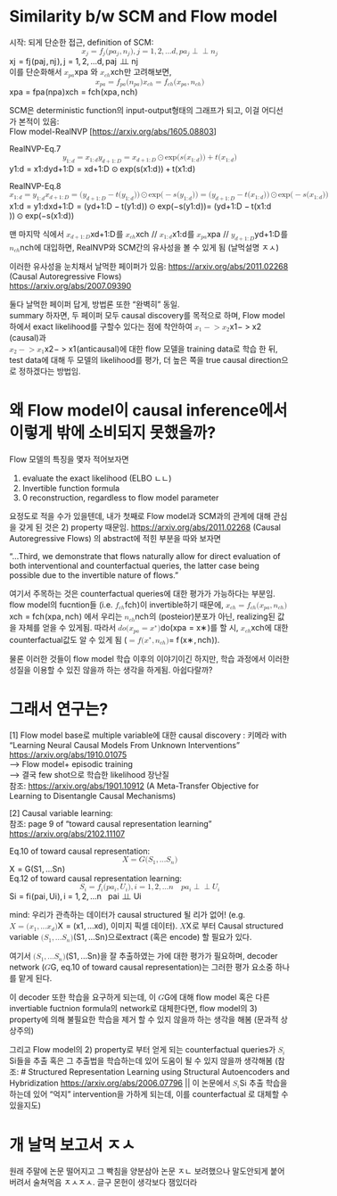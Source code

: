 ---
---
<script src="//yihui.org/js/math-code.js"></script>
<!-- Just one possible MathJax CDN below. You may use others. -->
<script async
  src="//mathjax.rstudio.com/latest/MathJax.js?config=TeX-MML-AM_CHTML">
</script>
<h1 id="similarity-bw-scm-and-flow-model">Similarity b/w SCM and Flow model</h1>
<p>시작: 되게 단순한 접근, definition of SCM:<br>
<span class="katex--display"><span class="katex-display"><span class="katex"><span class="katex-mathml"><math xmlns="http://www.w3.org/1998/Math/MathML" display="block"><semantics><mrow><msub><mi>x</mi><mi>j</mi></msub><mo>=</mo><msub><mi>f</mi><mi>j</mi></msub><mo stretchy="false">(</mo><mi>p</mi><msub><mi>a</mi><mi>j</mi></msub><mo separator="true">,</mo><msub><mi>n</mi><mi>j</mi></msub><mo stretchy="false">)</mo><mo separator="true">,</mo><mi>j</mi><mo>=</mo><mn>1</mn><mo separator="true">,</mo><mn>2</mn><mo separator="true">,</mo><mi mathvariant="normal">.</mi><mi mathvariant="normal">.</mi><mi mathvariant="normal">.</mi><mi>d</mi><mo separator="true">,</mo><mi>p</mi><msub><mi>a</mi><mi>j</mi></msub><mo>⊥</mo> ⁣ ⁣ ⁣<mo>⊥</mo><msub><mi>n</mi><mi>j</mi></msub></mrow><annotation encoding="application/x-tex">
x_j=f_j(pa_j,n_j), j=1,2,...d,  pa_j \perp\!\!\!\perp n_j 
</annotation></semantics></math></span><span class="katex-html" aria-hidden="true"><span class="base"><span class="strut" style="height: 0.716668em; vertical-align: -0.286108em;"></span><span class="mord"><span class="mord mathnormal">x</span><span class="msupsub"><span class="vlist-t vlist-t2"><span class="vlist-r"><span class="vlist" style="height: 0.311664em;"><span class="" style="top: -2.55em; margin-left: 0em; margin-right: 0.05em;"><span class="pstrut" style="height: 2.7em;"></span><span class="sizing reset-size6 size3 mtight"><span class="mord mathnormal mtight" style="margin-right: 0.05724em;">j</span></span></span></span><span class="vlist-s">​</span></span><span class="vlist-r"><span class="vlist" style="height: 0.286108em;"><span class=""></span></span></span></span></span></span><span class="mspace" style="margin-right: 0.277778em;"></span><span class="mrel">=</span><span class="mspace" style="margin-right: 0.277778em;"></span></span><span class="base"><span class="strut" style="height: 1.03611em; vertical-align: -0.286108em;"></span><span class="mord"><span class="mord mathnormal" style="margin-right: 0.10764em;">f</span><span class="msupsub"><span class="vlist-t vlist-t2"><span class="vlist-r"><span class="vlist" style="height: 0.311664em;"><span class="" style="top: -2.55em; margin-left: -0.10764em; margin-right: 0.05em;"><span class="pstrut" style="height: 2.7em;"></span><span class="sizing reset-size6 size3 mtight"><span class="mord mathnormal mtight" style="margin-right: 0.05724em;">j</span></span></span></span><span class="vlist-s">​</span></span><span class="vlist-r"><span class="vlist" style="height: 0.286108em;"><span class=""></span></span></span></span></span></span><span class="mopen">(</span><span class="mord mathnormal">p</span><span class="mord"><span class="mord mathnormal">a</span><span class="msupsub"><span class="vlist-t vlist-t2"><span class="vlist-r"><span class="vlist" style="height: 0.311664em;"><span class="" style="top: -2.55em; margin-left: 0em; margin-right: 0.05em;"><span class="pstrut" style="height: 2.7em;"></span><span class="sizing reset-size6 size3 mtight"><span class="mord mathnormal mtight" style="margin-right: 0.05724em;">j</span></span></span></span><span class="vlist-s">​</span></span><span class="vlist-r"><span class="vlist" style="height: 0.286108em;"><span class=""></span></span></span></span></span></span><span class="mpunct">,</span><span class="mspace" style="margin-right: 0.166667em;"></span><span class="mord"><span class="mord mathnormal">n</span><span class="msupsub"><span class="vlist-t vlist-t2"><span class="vlist-r"><span class="vlist" style="height: 0.311664em;"><span class="" style="top: -2.55em; margin-left: 0em; margin-right: 0.05em;"><span class="pstrut" style="height: 2.7em;"></span><span class="sizing reset-size6 size3 mtight"><span class="mord mathnormal mtight" style="margin-right: 0.05724em;">j</span></span></span></span><span class="vlist-s">​</span></span><span class="vlist-r"><span class="vlist" style="height: 0.286108em;"><span class=""></span></span></span></span></span></span><span class="mclose">)</span><span class="mpunct">,</span><span class="mspace" style="margin-right: 0.166667em;"></span><span class="mord mathnormal" style="margin-right: 0.05724em;">j</span><span class="mspace" style="margin-right: 0.277778em;"></span><span class="mrel">=</span><span class="mspace" style="margin-right: 0.277778em;"></span></span><span class="base"><span class="strut" style="height: 0.980548em; vertical-align: -0.286108em;"></span><span class="mord">1</span><span class="mpunct">,</span><span class="mspace" style="margin-right: 0.166667em;"></span><span class="mord">2</span><span class="mpunct">,</span><span class="mspace" style="margin-right: 0.166667em;"></span><span class="mord">...</span><span class="mord mathnormal">d</span><span class="mpunct">,</span><span class="mspace" style="margin-right: 0.166667em;"></span><span class="mord mathnormal">p</span><span class="mord"><span class="mord mathnormal">a</span><span class="msupsub"><span class="vlist-t vlist-t2"><span class="vlist-r"><span class="vlist" style="height: 0.311664em;"><span class="" style="top: -2.55em; margin-left: 0em; margin-right: 0.05em;"><span class="pstrut" style="height: 2.7em;"></span><span class="sizing reset-size6 size3 mtight"><span class="mord mathnormal mtight" style="margin-right: 0.05724em;">j</span></span></span></span><span class="vlist-s">​</span></span><span class="vlist-r"><span class="vlist" style="height: 0.286108em;"><span class=""></span></span></span></span></span></span><span class="mspace" style="margin-right: 0.277778em;"></span><span class="mrel">⊥</span><span class="mspace" style="margin-right: -0.166667em;"></span><span class="mspace" style="margin-right: -0.166667em;"></span><span class="mspace" style="margin-right: -0.166667em;"></span></span><span class="base"><span class="strut" style="height: 0.69444em; vertical-align: 0em;"></span><span class="mrel">⊥</span><span class="mspace" style="margin-right: 0.277778em;"></span></span><span class="base"><span class="strut" style="height: 0.716668em; vertical-align: -0.286108em;"></span><span class="mord"><span class="mord mathnormal">n</span><span class="msupsub"><span class="vlist-t vlist-t2"><span class="vlist-r"><span class="vlist" style="height: 0.311664em;"><span class="" style="top: -2.55em; margin-left: 0em; margin-right: 0.05em;"><span class="pstrut" style="height: 2.7em;"></span><span class="sizing reset-size6 size3 mtight"><span class="mord mathnormal mtight" style="margin-right: 0.05724em;">j</span></span></span></span><span class="vlist-s">​</span></span><span class="vlist-r"><span class="vlist" style="height: 0.286108em;"><span class=""></span></span></span></span></span></span></span></span></span></span></span><br>
이를 단순화해서 <span class="katex--inline"><span class="katex"><span class="katex-mathml"><math xmlns="http://www.w3.org/1998/Math/MathML"><semantics><mrow><msub><mi>x</mi><mrow><mi>p</mi><mi>a</mi></mrow></msub></mrow><annotation encoding="application/x-tex">x_{pa}</annotation></semantics></math></span><span class="katex-html" aria-hidden="true"><span class="base"><span class="strut" style="height: 0.716668em; vertical-align: -0.286108em;"></span><span class="mord"><span class="mord mathnormal">x</span><span class="msupsub"><span class="vlist-t vlist-t2"><span class="vlist-r"><span class="vlist" style="height: 0.151392em;"><span class="" style="top: -2.55em; margin-left: 0em; margin-right: 0.05em;"><span class="pstrut" style="height: 2.7em;"></span><span class="sizing reset-size6 size3 mtight"><span class="mord mtight"><span class="mord mathnormal mtight">p</span><span class="mord mathnormal mtight">a</span></span></span></span></span><span class="vlist-s">​</span></span><span class="vlist-r"><span class="vlist" style="height: 0.286108em;"><span class=""></span></span></span></span></span></span></span></span></span></span> 와 <span class="katex--inline"><span class="katex"><span class="katex-mathml"><math xmlns="http://www.w3.org/1998/Math/MathML"><semantics><mrow><msub><mi>x</mi><mrow><mi>c</mi><mi>h</mi></mrow></msub></mrow><annotation encoding="application/x-tex">x_{ch}</annotation></semantics></math></span><span class="katex-html" aria-hidden="true"><span class="base"><span class="strut" style="height: 0.58056em; vertical-align: -0.15em;"></span><span class="mord"><span class="mord mathnormal">x</span><span class="msupsub"><span class="vlist-t vlist-t2"><span class="vlist-r"><span class="vlist" style="height: 0.336108em;"><span class="" style="top: -2.55em; margin-left: 0em; margin-right: 0.05em;"><span class="pstrut" style="height: 2.7em;"></span><span class="sizing reset-size6 size3 mtight"><span class="mord mtight"><span class="mord mathnormal mtight">c</span><span class="mord mathnormal mtight">h</span></span></span></span></span><span class="vlist-s">​</span></span><span class="vlist-r"><span class="vlist" style="height: 0.15em;"><span class=""></span></span></span></span></span></span></span></span></span></span>만 고려해보면,<br>
<span class="katex--display"><span class="katex-display"><span class="katex"><span class="katex-mathml"><math xmlns="http://www.w3.org/1998/Math/MathML" display="block"><semantics><mrow><msub><mi>x</mi><mrow><mi>p</mi><mi>a</mi></mrow></msub><mo>=</mo><msub><mi>f</mi><mrow><mi>p</mi><mi>a</mi></mrow></msub><mo stretchy="false">(</mo><msub><mi>n</mi><mrow><mi>p</mi><mi>a</mi></mrow></msub><mo stretchy="false">)</mo><mspace linebreak="newline"></mspace><msub><mi>x</mi><mrow><mi>c</mi><mi>h</mi></mrow></msub><mo>=</mo><msub><mi>f</mi><mrow><mi>c</mi><mi>h</mi></mrow></msub><mo stretchy="false">(</mo><msub><mi>x</mi><mrow><mi>p</mi><mi>a</mi></mrow></msub><mo separator="true">,</mo><msub><mi>n</mi><mrow><mi>c</mi><mi>h</mi></mrow></msub><mo stretchy="false">)</mo></mrow><annotation encoding="application/x-tex">
x_{pa}=f_{pa}(n_{pa}) \\
x_{ch}=f_{ch}(x_{pa},n_{ch})
</annotation></semantics></math></span><span class="katex-html" aria-hidden="true"><span class="base"><span class="strut" style="height: 0.716668em; vertical-align: -0.286108em;"></span><span class="mord"><span class="mord mathnormal">x</span><span class="msupsub"><span class="vlist-t vlist-t2"><span class="vlist-r"><span class="vlist" style="height: 0.151392em;"><span class="" style="top: -2.55em; margin-left: 0em; margin-right: 0.05em;"><span class="pstrut" style="height: 2.7em;"></span><span class="sizing reset-size6 size3 mtight"><span class="mord mtight"><span class="mord mathnormal mtight">p</span><span class="mord mathnormal mtight">a</span></span></span></span></span><span class="vlist-s">​</span></span><span class="vlist-r"><span class="vlist" style="height: 0.286108em;"><span class=""></span></span></span></span></span></span><span class="mspace" style="margin-right: 0.277778em;"></span><span class="mrel">=</span><span class="mspace" style="margin-right: 0.277778em;"></span></span><span class="base"><span class="strut" style="height: 1.03611em; vertical-align: -0.286108em;"></span><span class="mord"><span class="mord mathnormal" style="margin-right: 0.10764em;">f</span><span class="msupsub"><span class="vlist-t vlist-t2"><span class="vlist-r"><span class="vlist" style="height: 0.151392em;"><span class="" style="top: -2.55em; margin-left: -0.10764em; margin-right: 0.05em;"><span class="pstrut" style="height: 2.7em;"></span><span class="sizing reset-size6 size3 mtight"><span class="mord mtight"><span class="mord mathnormal mtight">p</span><span class="mord mathnormal mtight">a</span></span></span></span></span><span class="vlist-s">​</span></span><span class="vlist-r"><span class="vlist" style="height: 0.286108em;"><span class=""></span></span></span></span></span></span><span class="mopen">(</span><span class="mord"><span class="mord mathnormal">n</span><span class="msupsub"><span class="vlist-t vlist-t2"><span class="vlist-r"><span class="vlist" style="height: 0.151392em;"><span class="" style="top: -2.55em; margin-left: 0em; margin-right: 0.05em;"><span class="pstrut" style="height: 2.7em;"></span><span class="sizing reset-size6 size3 mtight"><span class="mord mtight"><span class="mord mathnormal mtight">p</span><span class="mord mathnormal mtight">a</span></span></span></span></span><span class="vlist-s">​</span></span><span class="vlist-r"><span class="vlist" style="height: 0.286108em;"><span class=""></span></span></span></span></span></span><span class="mclose">)</span></span><span class="mspace newline"></span><span class="base"><span class="strut" style="height: 0.58056em; vertical-align: -0.15em;"></span><span class="mord"><span class="mord mathnormal">x</span><span class="msupsub"><span class="vlist-t vlist-t2"><span class="vlist-r"><span class="vlist" style="height: 0.336108em;"><span class="" style="top: -2.55em; margin-left: 0em; margin-right: 0.05em;"><span class="pstrut" style="height: 2.7em;"></span><span class="sizing reset-size6 size3 mtight"><span class="mord mtight"><span class="mord mathnormal mtight">c</span><span class="mord mathnormal mtight">h</span></span></span></span></span><span class="vlist-s">​</span></span><span class="vlist-r"><span class="vlist" style="height: 0.15em;"><span class=""></span></span></span></span></span></span><span class="mspace" style="margin-right: 0.277778em;"></span><span class="mrel">=</span><span class="mspace" style="margin-right: 0.277778em;"></span></span><span class="base"><span class="strut" style="height: 1.03611em; vertical-align: -0.286108em;"></span><span class="mord"><span class="mord mathnormal" style="margin-right: 0.10764em;">f</span><span class="msupsub"><span class="vlist-t vlist-t2"><span class="vlist-r"><span class="vlist" style="height: 0.336108em;"><span class="" style="top: -2.55em; margin-left: -0.10764em; margin-right: 0.05em;"><span class="pstrut" style="height: 2.7em;"></span><span class="sizing reset-size6 size3 mtight"><span class="mord mtight"><span class="mord mathnormal mtight">c</span><span class="mord mathnormal mtight">h</span></span></span></span></span><span class="vlist-s">​</span></span><span class="vlist-r"><span class="vlist" style="height: 0.15em;"><span class=""></span></span></span></span></span></span><span class="mopen">(</span><span class="mord"><span class="mord mathnormal">x</span><span class="msupsub"><span class="vlist-t vlist-t2"><span class="vlist-r"><span class="vlist" style="height: 0.151392em;"><span class="" style="top: -2.55em; margin-left: 0em; margin-right: 0.05em;"><span class="pstrut" style="height: 2.7em;"></span><span class="sizing reset-size6 size3 mtight"><span class="mord mtight"><span class="mord mathnormal mtight">p</span><span class="mord mathnormal mtight">a</span></span></span></span></span><span class="vlist-s">​</span></span><span class="vlist-r"><span class="vlist" style="height: 0.286108em;"><span class=""></span></span></span></span></span></span><span class="mpunct">,</span><span class="mspace" style="margin-right: 0.166667em;"></span><span class="mord"><span class="mord mathnormal">n</span><span class="msupsub"><span class="vlist-t vlist-t2"><span class="vlist-r"><span class="vlist" style="height: 0.336108em;"><span class="" style="top: -2.55em; margin-left: 0em; margin-right: 0.05em;"><span class="pstrut" style="height: 2.7em;"></span><span class="sizing reset-size6 size3 mtight"><span class="mord mtight"><span class="mord mathnormal mtight">c</span><span class="mord mathnormal mtight">h</span></span></span></span></span><span class="vlist-s">​</span></span><span class="vlist-r"><span class="vlist" style="height: 0.15em;"><span class=""></span></span></span></span></span></span><span class="mclose">)</span></span></span></span></span></span></p>
<p>SCM은 deterministic function의 input-output형태의 그래프가 되고, 이걸 어디선가 본적이 있음:<br>
Flow model-RealNVP [<a href="https://arxiv.org/abs/1605.08803">https://arxiv.org/abs/1605.08803</a>]</p>
<p>RealNVP-Eq.7<br>
<span class="katex--display"><span class="katex-display"><span class="katex"><span class="katex-mathml"><math xmlns="http://www.w3.org/1998/Math/MathML" display="block"><semantics><mrow><msub><mi>y</mi><mrow><mn>1</mn><mo>:</mo><mi>d</mi></mrow></msub><mo>=</mo><msub><mi>x</mi><mrow><mn>1</mn><mo>:</mo><mi>d</mi></mrow></msub><mspace linebreak="newline"></mspace><msub><mi>y</mi><mrow><mi>d</mi><mo>+</mo><mn>1</mn><mo>:</mo><mi>D</mi></mrow></msub><mo>=</mo><msub><mi>x</mi><mrow><mi>d</mi><mo>+</mo><mn>1</mn><mo>:</mo><mi>D</mi></mrow></msub><mo>⊙</mo><mi>exp</mi><mo>⁡</mo><mo stretchy="false">(</mo><mi>s</mi><mo stretchy="false">(</mo><msub><mi>x</mi><mrow><mn>1</mn><mo>:</mo><mi>d</mi></mrow></msub><mo stretchy="false">)</mo><mo stretchy="false">)</mo><mo>+</mo><mi>t</mi><mo stretchy="false">(</mo><msub><mi>x</mi><mrow><mn>1</mn><mo>:</mo><mi>d</mi></mrow></msub><mo stretchy="false">)</mo></mrow><annotation encoding="application/x-tex">
y_{1:d}=x_{1:d} \\
y_{d+1:D}=x_{d+1:D} \odot \exp(s(x_{1:d}))+t(x_{1:d})
</annotation></semantics></math></span><span class="katex-html" aria-hidden="true"><span class="base"><span class="strut" style="height: 0.625em; vertical-align: -0.19444em;"></span><span class="mord"><span class="mord mathnormal" style="margin-right: 0.03588em;">y</span><span class="msupsub"><span class="vlist-t vlist-t2"><span class="vlist-r"><span class="vlist" style="height: 0.336108em;"><span class="" style="top: -2.55em; margin-left: -0.03588em; margin-right: 0.05em;"><span class="pstrut" style="height: 2.7em;"></span><span class="sizing reset-size6 size3 mtight"><span class="mord mtight"><span class="mord mtight">1</span><span class="mrel mtight">:</span><span class="mord mathnormal mtight">d</span></span></span></span></span><span class="vlist-s">​</span></span><span class="vlist-r"><span class="vlist" style="height: 0.15em;"><span class=""></span></span></span></span></span></span><span class="mspace" style="margin-right: 0.277778em;"></span><span class="mrel">=</span><span class="mspace" style="margin-right: 0.277778em;"></span></span><span class="base"><span class="strut" style="height: 0.58056em; vertical-align: -0.15em;"></span><span class="mord"><span class="mord mathnormal">x</span><span class="msupsub"><span class="vlist-t vlist-t2"><span class="vlist-r"><span class="vlist" style="height: 0.336108em;"><span class="" style="top: -2.55em; margin-left: 0em; margin-right: 0.05em;"><span class="pstrut" style="height: 2.7em;"></span><span class="sizing reset-size6 size3 mtight"><span class="mord mtight"><span class="mord mtight">1</span><span class="mrel mtight">:</span><span class="mord mathnormal mtight">d</span></span></span></span></span><span class="vlist-s">​</span></span><span class="vlist-r"><span class="vlist" style="height: 0.15em;"><span class=""></span></span></span></span></span></span></span><span class="mspace newline"></span><span class="base"><span class="strut" style="height: 0.638891em; vertical-align: -0.208331em;"></span><span class="mord"><span class="mord mathnormal" style="margin-right: 0.03588em;">y</span><span class="msupsub"><span class="vlist-t vlist-t2"><span class="vlist-r"><span class="vlist" style="height: 0.336108em;"><span class="" style="top: -2.55em; margin-left: -0.03588em; margin-right: 0.05em;"><span class="pstrut" style="height: 2.7em;"></span><span class="sizing reset-size6 size3 mtight"><span class="mord mtight"><span class="mord mathnormal mtight">d</span><span class="mbin mtight">+</span><span class="mord mtight">1</span><span class="mrel mtight">:</span><span class="mord mathnormal mtight" style="margin-right: 0.02778em;">D</span></span></span></span></span><span class="vlist-s">​</span></span><span class="vlist-r"><span class="vlist" style="height: 0.208331em;"><span class=""></span></span></span></span></span></span><span class="mspace" style="margin-right: 0.277778em;"></span><span class="mrel">=</span><span class="mspace" style="margin-right: 0.277778em;"></span></span><span class="base"><span class="strut" style="height: 0.791661em; vertical-align: -0.208331em;"></span><span class="mord"><span class="mord mathnormal">x</span><span class="msupsub"><span class="vlist-t vlist-t2"><span class="vlist-r"><span class="vlist" style="height: 0.336108em;"><span class="" style="top: -2.55em; margin-left: 0em; margin-right: 0.05em;"><span class="pstrut" style="height: 2.7em;"></span><span class="sizing reset-size6 size3 mtight"><span class="mord mtight"><span class="mord mathnormal mtight">d</span><span class="mbin mtight">+</span><span class="mord mtight">1</span><span class="mrel mtight">:</span><span class="mord mathnormal mtight" style="margin-right: 0.02778em;">D</span></span></span></span></span><span class="vlist-s">​</span></span><span class="vlist-r"><span class="vlist" style="height: 0.208331em;"><span class=""></span></span></span></span></span></span><span class="mspace" style="margin-right: 0.222222em;"></span><span class="mbin">⊙</span><span class="mspace" style="margin-right: 0.222222em;"></span></span><span class="base"><span class="strut" style="height: 1em; vertical-align: -0.25em;"></span><span class="mop">exp</span><span class="mopen">(</span><span class="mord mathnormal">s</span><span class="mopen">(</span><span class="mord"><span class="mord mathnormal">x</span><span class="msupsub"><span class="vlist-t vlist-t2"><span class="vlist-r"><span class="vlist" style="height: 0.336108em;"><span class="" style="top: -2.55em; margin-left: 0em; margin-right: 0.05em;"><span class="pstrut" style="height: 2.7em;"></span><span class="sizing reset-size6 size3 mtight"><span class="mord mtight"><span class="mord mtight">1</span><span class="mrel mtight">:</span><span class="mord mathnormal mtight">d</span></span></span></span></span><span class="vlist-s">​</span></span><span class="vlist-r"><span class="vlist" style="height: 0.15em;"><span class=""></span></span></span></span></span></span><span class="mclose">))</span><span class="mspace" style="margin-right: 0.222222em;"></span><span class="mbin">+</span><span class="mspace" style="margin-right: 0.222222em;"></span></span><span class="base"><span class="strut" style="height: 1em; vertical-align: -0.25em;"></span><span class="mord mathnormal">t</span><span class="mopen">(</span><span class="mord"><span class="mord mathnormal">x</span><span class="msupsub"><span class="vlist-t vlist-t2"><span class="vlist-r"><span class="vlist" style="height: 0.336108em;"><span class="" style="top: -2.55em; margin-left: 0em; margin-right: 0.05em;"><span class="pstrut" style="height: 2.7em;"></span><span class="sizing reset-size6 size3 mtight"><span class="mord mtight"><span class="mord mtight">1</span><span class="mrel mtight">:</span><span class="mord mathnormal mtight">d</span></span></span></span></span><span class="vlist-s">​</span></span><span class="vlist-r"><span class="vlist" style="height: 0.15em;"><span class=""></span></span></span></span></span></span><span class="mclose">)</span></span></span></span></span></span></p>
<p>RealNVP-Eq.8<br>
<span class="katex--display"><span class="katex-display"><span class="katex"><span class="katex-mathml"><math xmlns="http://www.w3.org/1998/Math/MathML" display="block"><semantics><mrow><msub><mi>x</mi><mrow><mn>1</mn><mo>:</mo><mi>d</mi></mrow></msub><mo>=</mo><msub><mi>y</mi><mrow><mn>1</mn><mo>:</mo><mi>d</mi></mrow></msub><mspace linebreak="newline"></mspace><msub><mi>x</mi><mrow><mi>d</mi><mo>+</mo><mn>1</mn><mo>:</mo><mi>D</mi></mrow></msub><mo>=</mo><mo stretchy="false">(</mo><msub><mi>y</mi><mrow><mi>d</mi><mo>+</mo><mn>1</mn><mo>:</mo><mi>D</mi></mrow></msub><mo>−</mo><mi>t</mi><mo stretchy="false">(</mo><msub><mi>y</mi><mrow><mn>1</mn><mo>:</mo><mi>d</mi></mrow></msub><mo stretchy="false">)</mo><mo stretchy="false">)</mo><mo>⊙</mo><mi>exp</mi><mo>⁡</mo><mo stretchy="false">(</mo><mo>−</mo><mi>s</mi><mo stretchy="false">(</mo><msub><mi>y</mi><mrow><mn>1</mn><mo>:</mo><mi>d</mi></mrow></msub><mo stretchy="false">)</mo><mo stretchy="false">)</mo><mspace linebreak="newline"></mspace><mo>=</mo><mo stretchy="false">(</mo><msub><mi>y</mi><mrow><mi>d</mi><mo>+</mo><mn>1</mn><mo>:</mo><mi>D</mi></mrow></msub><mo>−</mo><mi>t</mi><mo stretchy="false">(</mo><msub><mi>x</mi><mrow><mn>1</mn><mo>:</mo><mi>d</mi></mrow></msub><mo stretchy="false">)</mo><mo stretchy="false">)</mo><mo>⊙</mo><mi>exp</mi><mo>⁡</mo><mo stretchy="false">(</mo><mo>−</mo><mi>s</mi><mo stretchy="false">(</mo><msub><mi>x</mi><mrow><mn>1</mn><mo>:</mo><mi>d</mi></mrow></msub><mo stretchy="false">)</mo><mo stretchy="false">)</mo></mrow><annotation encoding="application/x-tex">
x_{1:d}=y_{1:d}  \\ x_{d+1:D}=(y_{d+1:D}-t(y_{1:d})) \odot \exp(-s(y_{1:d})) \\ =(y_{d+1:D}-t(x_{1:d}))\odot \exp(-s(x_{1:d}))
</annotation></semantics></math></span><span class="katex-html" aria-hidden="true"><span class="base"><span class="strut" style="height: 0.58056em; vertical-align: -0.15em;"></span><span class="mord"><span class="mord mathnormal">x</span><span class="msupsub"><span class="vlist-t vlist-t2"><span class="vlist-r"><span class="vlist" style="height: 0.336108em;"><span class="" style="top: -2.55em; margin-left: 0em; margin-right: 0.05em;"><span class="pstrut" style="height: 2.7em;"></span><span class="sizing reset-size6 size3 mtight"><span class="mord mtight"><span class="mord mtight">1</span><span class="mrel mtight">:</span><span class="mord mathnormal mtight">d</span></span></span></span></span><span class="vlist-s">​</span></span><span class="vlist-r"><span class="vlist" style="height: 0.15em;"><span class=""></span></span></span></span></span></span><span class="mspace" style="margin-right: 0.277778em;"></span><span class="mrel">=</span><span class="mspace" style="margin-right: 0.277778em;"></span></span><span class="base"><span class="strut" style="height: 0.625em; vertical-align: -0.19444em;"></span><span class="mord"><span class="mord mathnormal" style="margin-right: 0.03588em;">y</span><span class="msupsub"><span class="vlist-t vlist-t2"><span class="vlist-r"><span class="vlist" style="height: 0.336108em;"><span class="" style="top: -2.55em; margin-left: -0.03588em; margin-right: 0.05em;"><span class="pstrut" style="height: 2.7em;"></span><span class="sizing reset-size6 size3 mtight"><span class="mord mtight"><span class="mord mtight">1</span><span class="mrel mtight">:</span><span class="mord mathnormal mtight">d</span></span></span></span></span><span class="vlist-s">​</span></span><span class="vlist-r"><span class="vlist" style="height: 0.15em;"><span class=""></span></span></span></span></span></span></span><span class="mspace newline"></span><span class="base"><span class="strut" style="height: 0.638891em; vertical-align: -0.208331em;"></span><span class="mord"><span class="mord mathnormal">x</span><span class="msupsub"><span class="vlist-t vlist-t2"><span class="vlist-r"><span class="vlist" style="height: 0.336108em;"><span class="" style="top: -2.55em; margin-left: 0em; margin-right: 0.05em;"><span class="pstrut" style="height: 2.7em;"></span><span class="sizing reset-size6 size3 mtight"><span class="mord mtight"><span class="mord mathnormal mtight">d</span><span class="mbin mtight">+</span><span class="mord mtight">1</span><span class="mrel mtight">:</span><span class="mord mathnormal mtight" style="margin-right: 0.02778em;">D</span></span></span></span></span><span class="vlist-s">​</span></span><span class="vlist-r"><span class="vlist" style="height: 0.208331em;"><span class=""></span></span></span></span></span></span><span class="mspace" style="margin-right: 0.277778em;"></span><span class="mrel">=</span><span class="mspace" style="margin-right: 0.277778em;"></span></span><span class="base"><span class="strut" style="height: 1em; vertical-align: -0.25em;"></span><span class="mopen">(</span><span class="mord"><span class="mord mathnormal" style="margin-right: 0.03588em;">y</span><span class="msupsub"><span class="vlist-t vlist-t2"><span class="vlist-r"><span class="vlist" style="height: 0.336108em;"><span class="" style="top: -2.55em; margin-left: -0.03588em; margin-right: 0.05em;"><span class="pstrut" style="height: 2.7em;"></span><span class="sizing reset-size6 size3 mtight"><span class="mord mtight"><span class="mord mathnormal mtight">d</span><span class="mbin mtight">+</span><span class="mord mtight">1</span><span class="mrel mtight">:</span><span class="mord mathnormal mtight" style="margin-right: 0.02778em;">D</span></span></span></span></span><span class="vlist-s">​</span></span><span class="vlist-r"><span class="vlist" style="height: 0.208331em;"><span class=""></span></span></span></span></span></span><span class="mspace" style="margin-right: 0.222222em;"></span><span class="mbin">−</span><span class="mspace" style="margin-right: 0.222222em;"></span></span><span class="base"><span class="strut" style="height: 1em; vertical-align: -0.25em;"></span><span class="mord mathnormal">t</span><span class="mopen">(</span><span class="mord"><span class="mord mathnormal" style="margin-right: 0.03588em;">y</span><span class="msupsub"><span class="vlist-t vlist-t2"><span class="vlist-r"><span class="vlist" style="height: 0.336108em;"><span class="" style="top: -2.55em; margin-left: -0.03588em; margin-right: 0.05em;"><span class="pstrut" style="height: 2.7em;"></span><span class="sizing reset-size6 size3 mtight"><span class="mord mtight"><span class="mord mtight">1</span><span class="mrel mtight">:</span><span class="mord mathnormal mtight">d</span></span></span></span></span><span class="vlist-s">​</span></span><span class="vlist-r"><span class="vlist" style="height: 0.15em;"><span class=""></span></span></span></span></span></span><span class="mclose">))</span><span class="mspace" style="margin-right: 0.222222em;"></span><span class="mbin">⊙</span><span class="mspace" style="margin-right: 0.222222em;"></span></span><span class="base"><span class="strut" style="height: 1em; vertical-align: -0.25em;"></span><span class="mop">exp</span><span class="mopen">(</span><span class="mord">−</span><span class="mord mathnormal">s</span><span class="mopen">(</span><span class="mord"><span class="mord mathnormal" style="margin-right: 0.03588em;">y</span><span class="msupsub"><span class="vlist-t vlist-t2"><span class="vlist-r"><span class="vlist" style="height: 0.336108em;"><span class="" style="top: -2.55em; margin-left: -0.03588em; margin-right: 0.05em;"><span class="pstrut" style="height: 2.7em;"></span><span class="sizing reset-size6 size3 mtight"><span class="mord mtight"><span class="mord mtight">1</span><span class="mrel mtight">:</span><span class="mord mathnormal mtight">d</span></span></span></span></span><span class="vlist-s">​</span></span><span class="vlist-r"><span class="vlist" style="height: 0.15em;"><span class=""></span></span></span></span></span></span><span class="mclose">))</span></span><span class="mspace newline"></span><span class="base"><span class="strut" style="height: 0.36687em; vertical-align: 0em;"></span><span class="mrel">=</span><span class="mspace" style="margin-right: 0.277778em;"></span></span><span class="base"><span class="strut" style="height: 1em; vertical-align: -0.25em;"></span><span class="mopen">(</span><span class="mord"><span class="mord mathnormal" style="margin-right: 0.03588em;">y</span><span class="msupsub"><span class="vlist-t vlist-t2"><span class="vlist-r"><span class="vlist" style="height: 0.336108em;"><span class="" style="top: -2.55em; margin-left: -0.03588em; margin-right: 0.05em;"><span class="pstrut" style="height: 2.7em;"></span><span class="sizing reset-size6 size3 mtight"><span class="mord mtight"><span class="mord mathnormal mtight">d</span><span class="mbin mtight">+</span><span class="mord mtight">1</span><span class="mrel mtight">:</span><span class="mord mathnormal mtight" style="margin-right: 0.02778em;">D</span></span></span></span></span><span class="vlist-s">​</span></span><span class="vlist-r"><span class="vlist" style="height: 0.208331em;"><span class=""></span></span></span></span></span></span><span class="mspace" style="margin-right: 0.222222em;"></span><span class="mbin">−</span><span class="mspace" style="margin-right: 0.222222em;"></span></span><span class="base"><span class="strut" style="height: 1em; vertical-align: -0.25em;"></span><span class="mord mathnormal">t</span><span class="mopen">(</span><span class="mord"><span class="mord mathnormal">x</span><span class="msupsub"><span class="vlist-t vlist-t2"><span class="vlist-r"><span class="vlist" style="height: 0.336108em;"><span class="" style="top: -2.55em; margin-left: 0em; margin-right: 0.05em;"><span class="pstrut" style="height: 2.7em;"></span><span class="sizing reset-size6 size3 mtight"><span class="mord mtight"><span class="mord mtight">1</span><span class="mrel mtight">:</span><span class="mord mathnormal mtight">d</span></span></span></span></span><span class="vlist-s">​</span></span><span class="vlist-r"><span class="vlist" style="height: 0.15em;"><span class=""></span></span></span></span></span></span><span class="mclose">))</span><span class="mspace" style="margin-right: 0.222222em;"></span><span class="mbin">⊙</span><span class="mspace" style="margin-right: 0.222222em;"></span></span><span class="base"><span class="strut" style="height: 1em; vertical-align: -0.25em;"></span><span class="mop">exp</span><span class="mopen">(</span><span class="mord">−</span><span class="mord mathnormal">s</span><span class="mopen">(</span><span class="mord"><span class="mord mathnormal">x</span><span class="msupsub"><span class="vlist-t vlist-t2"><span class="vlist-r"><span class="vlist" style="height: 0.336108em;"><span class="" style="top: -2.55em; margin-left: 0em; margin-right: 0.05em;"><span class="pstrut" style="height: 2.7em;"></span><span class="sizing reset-size6 size3 mtight"><span class="mord mtight"><span class="mord mtight">1</span><span class="mrel mtight">:</span><span class="mord mathnormal mtight">d</span></span></span></span></span><span class="vlist-s">​</span></span><span class="vlist-r"><span class="vlist" style="height: 0.15em;"><span class=""></span></span></span></span></span></span><span class="mclose">))</span></span></span></span></span></span></p>
<p>맨 마지막 식에서 <span class="katex--inline"><span class="katex"><span class="katex-mathml"><math xmlns="http://www.w3.org/1998/Math/MathML"><semantics><mrow><msub><mi>x</mi><mrow><mi>d</mi><mo>+</mo><mn>1</mn><mo>:</mo><mi>D</mi></mrow></msub></mrow><annotation encoding="application/x-tex">x_{d+1:D}</annotation></semantics></math></span><span class="katex-html" aria-hidden="true"><span class="base"><span class="strut" style="height: 0.638891em; vertical-align: -0.208331em;"></span><span class="mord"><span class="mord mathnormal">x</span><span class="msupsub"><span class="vlist-t vlist-t2"><span class="vlist-r"><span class="vlist" style="height: 0.336108em;"><span class="" style="top: -2.55em; margin-left: 0em; margin-right: 0.05em;"><span class="pstrut" style="height: 2.7em;"></span><span class="sizing reset-size6 size3 mtight"><span class="mord mtight"><span class="mord mathnormal mtight">d</span><span class="mbin mtight">+</span><span class="mord mtight">1</span><span class="mrel mtight">:</span><span class="mord mathnormal mtight" style="margin-right: 0.02778em;">D</span></span></span></span></span><span class="vlist-s">​</span></span><span class="vlist-r"><span class="vlist" style="height: 0.208331em;"><span class=""></span></span></span></span></span></span></span></span></span></span>를 <span class="katex--inline"><span class="katex"><span class="katex-mathml"><math xmlns="http://www.w3.org/1998/Math/MathML"><semantics><mrow><msub><mi>x</mi><mrow><mi>c</mi><mi>h</mi></mrow></msub></mrow><annotation encoding="application/x-tex">x_{ch}</annotation></semantics></math></span><span class="katex-html" aria-hidden="true"><span class="base"><span class="strut" style="height: 0.58056em; vertical-align: -0.15em;"></span><span class="mord"><span class="mord mathnormal">x</span><span class="msupsub"><span class="vlist-t vlist-t2"><span class="vlist-r"><span class="vlist" style="height: 0.336108em;"><span class="" style="top: -2.55em; margin-left: 0em; margin-right: 0.05em;"><span class="pstrut" style="height: 2.7em;"></span><span class="sizing reset-size6 size3 mtight"><span class="mord mtight"><span class="mord mathnormal mtight">c</span><span class="mord mathnormal mtight">h</span></span></span></span></span><span class="vlist-s">​</span></span><span class="vlist-r"><span class="vlist" style="height: 0.15em;"><span class=""></span></span></span></span></span></span></span></span></span></span> // <span class="katex--inline"><span class="katex"><span class="katex-mathml"><math xmlns="http://www.w3.org/1998/Math/MathML"><semantics><mrow><msub><mi>x</mi><mrow><mn>1</mn><mo>:</mo><mi>d</mi></mrow></msub></mrow><annotation encoding="application/x-tex">x_{1:d}</annotation></semantics></math></span><span class="katex-html" aria-hidden="true"><span class="base"><span class="strut" style="height: 0.58056em; vertical-align: -0.15em;"></span><span class="mord"><span class="mord mathnormal">x</span><span class="msupsub"><span class="vlist-t vlist-t2"><span class="vlist-r"><span class="vlist" style="height: 0.336108em;"><span class="" style="top: -2.55em; margin-left: 0em; margin-right: 0.05em;"><span class="pstrut" style="height: 2.7em;"></span><span class="sizing reset-size6 size3 mtight"><span class="mord mtight"><span class="mord mtight">1</span><span class="mrel mtight">:</span><span class="mord mathnormal mtight">d</span></span></span></span></span><span class="vlist-s">​</span></span><span class="vlist-r"><span class="vlist" style="height: 0.15em;"><span class=""></span></span></span></span></span></span></span></span></span></span>를 <span class="katex--inline"><span class="katex"><span class="katex-mathml"><math xmlns="http://www.w3.org/1998/Math/MathML"><semantics><mrow><msub><mi>x</mi><mrow><mi>p</mi><mi>a</mi></mrow></msub></mrow><annotation encoding="application/x-tex">x_{pa}</annotation></semantics></math></span><span class="katex-html" aria-hidden="true"><span class="base"><span class="strut" style="height: 0.716668em; vertical-align: -0.286108em;"></span><span class="mord"><span class="mord mathnormal">x</span><span class="msupsub"><span class="vlist-t vlist-t2"><span class="vlist-r"><span class="vlist" style="height: 0.151392em;"><span class="" style="top: -2.55em; margin-left: 0em; margin-right: 0.05em;"><span class="pstrut" style="height: 2.7em;"></span><span class="sizing reset-size6 size3 mtight"><span class="mord mtight"><span class="mord mathnormal mtight">p</span><span class="mord mathnormal mtight">a</span></span></span></span></span><span class="vlist-s">​</span></span><span class="vlist-r"><span class="vlist" style="height: 0.286108em;"><span class=""></span></span></span></span></span></span></span></span></span></span> //  <span class="katex--inline"><span class="katex"><span class="katex-mathml"><math xmlns="http://www.w3.org/1998/Math/MathML"><semantics><mrow><msub><mi>y</mi><mrow><mi>d</mi><mo>+</mo><mn>1</mn><mo>:</mo><mi>D</mi></mrow></msub></mrow><annotation encoding="application/x-tex">y_{d+1:D}</annotation></semantics></math></span><span class="katex-html" aria-hidden="true"><span class="base"><span class="strut" style="height: 0.638891em; vertical-align: -0.208331em;"></span><span class="mord"><span class="mord mathnormal" style="margin-right: 0.03588em;">y</span><span class="msupsub"><span class="vlist-t vlist-t2"><span class="vlist-r"><span class="vlist" style="height: 0.336108em;"><span class="" style="top: -2.55em; margin-left: -0.03588em; margin-right: 0.05em;"><span class="pstrut" style="height: 2.7em;"></span><span class="sizing reset-size6 size3 mtight"><span class="mord mtight"><span class="mord mathnormal mtight">d</span><span class="mbin mtight">+</span><span class="mord mtight">1</span><span class="mrel mtight">:</span><span class="mord mathnormal mtight" style="margin-right: 0.02778em;">D</span></span></span></span></span><span class="vlist-s">​</span></span><span class="vlist-r"><span class="vlist" style="height: 0.208331em;"><span class=""></span></span></span></span></span></span></span></span></span></span>를 <span class="katex--inline"><span class="katex"><span class="katex-mathml"><math xmlns="http://www.w3.org/1998/Math/MathML"><semantics><mrow><msub><mi>n</mi><mrow><mi>c</mi><mi>h</mi></mrow></msub></mrow><annotation encoding="application/x-tex">n_{ch}</annotation></semantics></math></span><span class="katex-html" aria-hidden="true"><span class="base"><span class="strut" style="height: 0.58056em; vertical-align: -0.15em;"></span><span class="mord"><span class="mord mathnormal">n</span><span class="msupsub"><span class="vlist-t vlist-t2"><span class="vlist-r"><span class="vlist" style="height: 0.336108em;"><span class="" style="top: -2.55em; margin-left: 0em; margin-right: 0.05em;"><span class="pstrut" style="height: 2.7em;"></span><span class="sizing reset-size6 size3 mtight"><span class="mord mtight"><span class="mord mathnormal mtight">c</span><span class="mord mathnormal mtight">h</span></span></span></span></span><span class="vlist-s">​</span></span><span class="vlist-r"><span class="vlist" style="height: 0.15em;"><span class=""></span></span></span></span></span></span></span></span></span></span>에 대입하면,  RealNVP와 SCM간의 유사성을  볼 수 있게 됨 (날먹설명 ㅈㅅ)</p>
<p>이러한 유사성을 눈치채서 날먹한 페이퍼가 있음: <a href="https://arxiv.org/abs/2011.02268">https://arxiv.org/abs/2011.02268</a>  (Causal Autoregressive Flows)<br>
<a href="https://arxiv.org/abs/2007.09390">https://arxiv.org/abs/2007.09390</a></p>
<p>둘다 날먹한 페이퍼 답게, 방법론 또한 “완벽히” 동일.<br>
summary 하자면, 두 페이퍼 모두 causal discovery를 목적으로 하며, Flow model하에서 exact likelihood를 구할수 있다는 점에 착안하여 <span class="katex--inline"><span class="katex"><span class="katex-mathml"><math xmlns="http://www.w3.org/1998/Math/MathML"><semantics><mrow><msub><mi>x</mi><mn>1</mn></msub><mo>−</mo><mo>&gt;</mo><msub><mi>x</mi><mn>2</mn></msub></mrow><annotation encoding="application/x-tex">x_1-&gt;x_2</annotation></semantics></math></span><span class="katex-html" aria-hidden="true"><span class="base"><span class="strut" style="height: 0.73333em; vertical-align: -0.15em;"></span><span class="mord"><span class="mord mathnormal">x</span><span class="msupsub"><span class="vlist-t vlist-t2"><span class="vlist-r"><span class="vlist" style="height: 0.301108em;"><span class="" style="top: -2.55em; margin-left: 0em; margin-right: 0.05em;"><span class="pstrut" style="height: 2.7em;"></span><span class="sizing reset-size6 size3 mtight"><span class="mord mtight">1</span></span></span></span><span class="vlist-s">​</span></span><span class="vlist-r"><span class="vlist" style="height: 0.15em;"><span class=""></span></span></span></span></span></span><span class="mord">−</span><span class="mspace" style="margin-right: 0.277778em;"></span><span class="mrel">&gt;</span><span class="mspace" style="margin-right: 0.277778em;"></span></span><span class="base"><span class="strut" style="height: 0.58056em; vertical-align: -0.15em;"></span><span class="mord"><span class="mord mathnormal">x</span><span class="msupsub"><span class="vlist-t vlist-t2"><span class="vlist-r"><span class="vlist" style="height: 0.301108em;"><span class="" style="top: -2.55em; margin-left: 0em; margin-right: 0.05em;"><span class="pstrut" style="height: 2.7em;"></span><span class="sizing reset-size6 size3 mtight"><span class="mord mtight">2</span></span></span></span><span class="vlist-s">​</span></span><span class="vlist-r"><span class="vlist" style="height: 0.15em;"><span class=""></span></span></span></span></span></span></span></span></span></span> (causal)과<br>
<span class="katex--inline"><span class="katex"><span class="katex-mathml"><math xmlns="http://www.w3.org/1998/Math/MathML"><semantics><mrow><msub><mi>x</mi><mn>2</mn></msub><mo>−</mo><mo>&gt;</mo><msub><mi>x</mi><mn>1</mn></msub></mrow><annotation encoding="application/x-tex">x_2-&gt;x_1</annotation></semantics></math></span><span class="katex-html" aria-hidden="true"><span class="base"><span class="strut" style="height: 0.73333em; vertical-align: -0.15em;"></span><span class="mord"><span class="mord mathnormal">x</span><span class="msupsub"><span class="vlist-t vlist-t2"><span class="vlist-r"><span class="vlist" style="height: 0.301108em;"><span class="" style="top: -2.55em; margin-left: 0em; margin-right: 0.05em;"><span class="pstrut" style="height: 2.7em;"></span><span class="sizing reset-size6 size3 mtight"><span class="mord mtight">2</span></span></span></span><span class="vlist-s">​</span></span><span class="vlist-r"><span class="vlist" style="height: 0.15em;"><span class=""></span></span></span></span></span></span><span class="mord">−</span><span class="mspace" style="margin-right: 0.277778em;"></span><span class="mrel">&gt;</span><span class="mspace" style="margin-right: 0.277778em;"></span></span><span class="base"><span class="strut" style="height: 0.58056em; vertical-align: -0.15em;"></span><span class="mord"><span class="mord mathnormal">x</span><span class="msupsub"><span class="vlist-t vlist-t2"><span class="vlist-r"><span class="vlist" style="height: 0.301108em;"><span class="" style="top: -2.55em; margin-left: 0em; margin-right: 0.05em;"><span class="pstrut" style="height: 2.7em;"></span><span class="sizing reset-size6 size3 mtight"><span class="mord mtight">1</span></span></span></span><span class="vlist-s">​</span></span><span class="vlist-r"><span class="vlist" style="height: 0.15em;"><span class=""></span></span></span></span></span></span></span></span></span></span>(anticausal)에 대한 flow 모델을 training data로 학습 한 뒤, test data에 대해 두 모델의 likelihood를 평가, 더 높은 쪽을 true causal direction으로 정하겠다는 방법임.</p>
<h1 id="왜-flow-model이-causal-inference에서-이렇게-밖에-소비되지-못했을까">왜 Flow model이 causal inference에서 이렇게 밖에 소비되지 못했을까?</h1>
<p>Flow 모델의 특징을 몇자 적어보자면</p>
<ol>
<li>evaluate the exact likelihood (ELBO ㄴㄴ)</li>
<li>Invertible function formula</li>
<li>0 reconstruction, regardless to flow model parameter</li>
</ol>
<p>요정도로 적을 수가 있을텐데, 내가 첫째로 Flow model과 SCM과의 관계에 대해 관심을 갖게 된 것은 2) property 때문임. <a href="https://arxiv.org/abs/2011.02268">https://arxiv.org/abs/2011.02268</a>  (Causal Autoregressive Flows) 의 abstract에 적힌 부분을 따와 보자면</p>
<p>“…Third, we demonstrate that flows naturally allow for direct evaluation of both interventional and counterfactual queries, the latter case being possible due to the invertible nature of flows.”</p>
<p>여기서 주목하는 것은 counterfactual queries에 대한 평가가 가능하다는 부분임. flow model의 fucntion들 (i.e. <span class="katex--inline"><span class="katex"><span class="katex-mathml"><math xmlns="http://www.w3.org/1998/Math/MathML"><semantics><mrow><msub><mi>f</mi><mrow><mi>c</mi><mi>h</mi></mrow></msub></mrow><annotation encoding="application/x-tex">f_{ch}</annotation></semantics></math></span><span class="katex-html" aria-hidden="true"><span class="base"><span class="strut" style="height: 0.88888em; vertical-align: -0.19444em;"></span><span class="mord"><span class="mord mathnormal" style="margin-right: 0.10764em;">f</span><span class="msupsub"><span class="vlist-t vlist-t2"><span class="vlist-r"><span class="vlist" style="height: 0.336108em;"><span class="" style="top: -2.55em; margin-left: -0.10764em; margin-right: 0.05em;"><span class="pstrut" style="height: 2.7em;"></span><span class="sizing reset-size6 size3 mtight"><span class="mord mtight"><span class="mord mathnormal mtight">c</span><span class="mord mathnormal mtight">h</span></span></span></span></span><span class="vlist-s">​</span></span><span class="vlist-r"><span class="vlist" style="height: 0.15em;"><span class=""></span></span></span></span></span></span></span></span></span></span>)이  invertible하기 때문에, <span class="katex--inline"><span class="katex"><span class="katex-mathml"><math xmlns="http://www.w3.org/1998/Math/MathML"><semantics><mrow><msub><mi>x</mi><mrow><mi>c</mi><mi>h</mi></mrow></msub><mo>=</mo><msub><mi>f</mi><mrow><mi>c</mi><mi>h</mi></mrow></msub><mo stretchy="false">(</mo><msub><mi>x</mi><mrow><mi>p</mi><mi>a</mi></mrow></msub><mo separator="true">,</mo><msub><mi>n</mi><mrow><mi>c</mi><mi>h</mi></mrow></msub><mo stretchy="false">)</mo></mrow><annotation encoding="application/x-tex">x_{ch}=f_{ch}(x_{pa},n_{ch})</annotation></semantics></math></span><span class="katex-html" aria-hidden="true"><span class="base"><span class="strut" style="height: 0.58056em; vertical-align: -0.15em;"></span><span class="mord"><span class="mord mathnormal">x</span><span class="msupsub"><span class="vlist-t vlist-t2"><span class="vlist-r"><span class="vlist" style="height: 0.336108em;"><span class="" style="top: -2.55em; margin-left: 0em; margin-right: 0.05em;"><span class="pstrut" style="height: 2.7em;"></span><span class="sizing reset-size6 size3 mtight"><span class="mord mtight"><span class="mord mathnormal mtight">c</span><span class="mord mathnormal mtight">h</span></span></span></span></span><span class="vlist-s">​</span></span><span class="vlist-r"><span class="vlist" style="height: 0.15em;"><span class=""></span></span></span></span></span></span><span class="mspace" style="margin-right: 0.277778em;"></span><span class="mrel">=</span><span class="mspace" style="margin-right: 0.277778em;"></span></span><span class="base"><span class="strut" style="height: 1.03611em; vertical-align: -0.286108em;"></span><span class="mord"><span class="mord mathnormal" style="margin-right: 0.10764em;">f</span><span class="msupsub"><span class="vlist-t vlist-t2"><span class="vlist-r"><span class="vlist" style="height: 0.336108em;"><span class="" style="top: -2.55em; margin-left: -0.10764em; margin-right: 0.05em;"><span class="pstrut" style="height: 2.7em;"></span><span class="sizing reset-size6 size3 mtight"><span class="mord mtight"><span class="mord mathnormal mtight">c</span><span class="mord mathnormal mtight">h</span></span></span></span></span><span class="vlist-s">​</span></span><span class="vlist-r"><span class="vlist" style="height: 0.15em;"><span class=""></span></span></span></span></span></span><span class="mopen">(</span><span class="mord"><span class="mord mathnormal">x</span><span class="msupsub"><span class="vlist-t vlist-t2"><span class="vlist-r"><span class="vlist" style="height: 0.151392em;"><span class="" style="top: -2.55em; margin-left: 0em; margin-right: 0.05em;"><span class="pstrut" style="height: 2.7em;"></span><span class="sizing reset-size6 size3 mtight"><span class="mord mtight"><span class="mord mathnormal mtight">p</span><span class="mord mathnormal mtight">a</span></span></span></span></span><span class="vlist-s">​</span></span><span class="vlist-r"><span class="vlist" style="height: 0.286108em;"><span class=""></span></span></span></span></span></span><span class="mpunct">,</span><span class="mspace" style="margin-right: 0.166667em;"></span><span class="mord"><span class="mord mathnormal">n</span><span class="msupsub"><span class="vlist-t vlist-t2"><span class="vlist-r"><span class="vlist" style="height: 0.336108em;"><span class="" style="top: -2.55em; margin-left: 0em; margin-right: 0.05em;"><span class="pstrut" style="height: 2.7em;"></span><span class="sizing reset-size6 size3 mtight"><span class="mord mtight"><span class="mord mathnormal mtight">c</span><span class="mord mathnormal mtight">h</span></span></span></span></span><span class="vlist-s">​</span></span><span class="vlist-r"><span class="vlist" style="height: 0.15em;"><span class=""></span></span></span></span></span></span><span class="mclose">)</span></span></span></span></span> 에서 우리는 <span class="katex--inline"><span class="katex"><span class="katex-mathml"><math xmlns="http://www.w3.org/1998/Math/MathML"><semantics><mrow><msub><mi>n</mi><mrow><mi>c</mi><mi>h</mi></mrow></msub></mrow><annotation encoding="application/x-tex">n_{ch}</annotation></semantics></math></span><span class="katex-html" aria-hidden="true"><span class="base"><span class="strut" style="height: 0.58056em; vertical-align: -0.15em;"></span><span class="mord"><span class="mord mathnormal">n</span><span class="msupsub"><span class="vlist-t vlist-t2"><span class="vlist-r"><span class="vlist" style="height: 0.336108em;"><span class="" style="top: -2.55em; margin-left: 0em; margin-right: 0.05em;"><span class="pstrut" style="height: 2.7em;"></span><span class="sizing reset-size6 size3 mtight"><span class="mord mtight"><span class="mord mathnormal mtight">c</span><span class="mord mathnormal mtight">h</span></span></span></span></span><span class="vlist-s">​</span></span><span class="vlist-r"><span class="vlist" style="height: 0.15em;"><span class=""></span></span></span></span></span></span></span></span></span></span>의 (posteior)분포가 아닌, realizing된 값을 자체를 얻을 수 있게됨. 따라서 <span class="katex--inline"><span class="katex"><span class="katex-mathml"><math xmlns="http://www.w3.org/1998/Math/MathML"><semantics><mrow><mi>d</mi><mi>o</mi><mo stretchy="false">(</mo><msub><mi>x</mi><mrow><mi>p</mi><mi>a</mi></mrow></msub><mo>=</mo><msup><mi>x</mi><mo>∗</mo></msup><mo stretchy="false">)</mo></mrow><annotation encoding="application/x-tex">do(x_{pa}=x^*)</annotation></semantics></math></span><span class="katex-html" aria-hidden="true"><span class="base"><span class="strut" style="height: 1.03611em; vertical-align: -0.286108em;"></span><span class="mord mathnormal">d</span><span class="mord mathnormal">o</span><span class="mopen">(</span><span class="mord"><span class="mord mathnormal">x</span><span class="msupsub"><span class="vlist-t vlist-t2"><span class="vlist-r"><span class="vlist" style="height: 0.151392em;"><span class="" style="top: -2.55em; margin-left: 0em; margin-right: 0.05em;"><span class="pstrut" style="height: 2.7em;"></span><span class="sizing reset-size6 size3 mtight"><span class="mord mtight"><span class="mord mathnormal mtight">p</span><span class="mord mathnormal mtight">a</span></span></span></span></span><span class="vlist-s">​</span></span><span class="vlist-r"><span class="vlist" style="height: 0.286108em;"><span class=""></span></span></span></span></span></span><span class="mspace" style="margin-right: 0.277778em;"></span><span class="mrel">=</span><span class="mspace" style="margin-right: 0.277778em;"></span></span><span class="base"><span class="strut" style="height: 1em; vertical-align: -0.25em;"></span><span class="mord"><span class="mord mathnormal">x</span><span class="msupsub"><span class="vlist-t"><span class="vlist-r"><span class="vlist" style="height: 0.688696em;"><span class="" style="top: -3.063em; margin-right: 0.05em;"><span class="pstrut" style="height: 2.7em;"></span><span class="sizing reset-size6 size3 mtight"><span class="mbin mtight">∗</span></span></span></span></span></span></span></span><span class="mclose">)</span></span></span></span></span>를 할 시, <span class="katex--inline"><span class="katex"><span class="katex-mathml"><math xmlns="http://www.w3.org/1998/Math/MathML"><semantics><mrow><msub><mi>x</mi><mrow><mi>c</mi><mi>h</mi></mrow></msub></mrow><annotation encoding="application/x-tex">x_{ch}</annotation></semantics></math></span><span class="katex-html" aria-hidden="true"><span class="base"><span class="strut" style="height: 0.58056em; vertical-align: -0.15em;"></span><span class="mord"><span class="mord mathnormal">x</span><span class="msupsub"><span class="vlist-t vlist-t2"><span class="vlist-r"><span class="vlist" style="height: 0.336108em;"><span class="" style="top: -2.55em; margin-left: 0em; margin-right: 0.05em;"><span class="pstrut" style="height: 2.7em;"></span><span class="sizing reset-size6 size3 mtight"><span class="mord mtight"><span class="mord mathnormal mtight">c</span><span class="mord mathnormal mtight">h</span></span></span></span></span><span class="vlist-s">​</span></span><span class="vlist-r"><span class="vlist" style="height: 0.15em;"><span class=""></span></span></span></span></span></span></span></span></span></span>에 대한 counterfactual값도 알 수 있게 됨 (<span class="katex--inline"><span class="katex"><span class="katex-mathml"><math xmlns="http://www.w3.org/1998/Math/MathML"><semantics><mrow><mo>=</mo><mi>f</mi><mo stretchy="false">(</mo><msup><mi>x</mi><mo>∗</mo></msup><mo separator="true">,</mo><msub><mi>n</mi><mrow><mi>c</mi><mi>h</mi></mrow></msub><mo stretchy="false">)</mo></mrow><annotation encoding="application/x-tex">=f(x^*,n_{ch})</annotation></semantics></math></span><span class="katex-html" aria-hidden="true"><span class="base"><span class="strut" style="height: 0.36687em; vertical-align: 0em;"></span><span class="mrel">=</span><span class="mspace" style="margin-right: 0.277778em;"></span></span><span class="base"><span class="strut" style="height: 1em; vertical-align: -0.25em;"></span><span class="mord mathnormal" style="margin-right: 0.10764em;">f</span><span class="mopen">(</span><span class="mord"><span class="mord mathnormal">x</span><span class="msupsub"><span class="vlist-t"><span class="vlist-r"><span class="vlist" style="height: 0.688696em;"><span class="" style="top: -3.063em; margin-right: 0.05em;"><span class="pstrut" style="height: 2.7em;"></span><span class="sizing reset-size6 size3 mtight"><span class="mbin mtight">∗</span></span></span></span></span></span></span></span><span class="mpunct">,</span><span class="mspace" style="margin-right: 0.166667em;"></span><span class="mord"><span class="mord mathnormal">n</span><span class="msupsub"><span class="vlist-t vlist-t2"><span class="vlist-r"><span class="vlist" style="height: 0.336108em;"><span class="" style="top: -2.55em; margin-left: 0em; margin-right: 0.05em;"><span class="pstrut" style="height: 2.7em;"></span><span class="sizing reset-size6 size3 mtight"><span class="mord mtight"><span class="mord mathnormal mtight">c</span><span class="mord mathnormal mtight">h</span></span></span></span></span><span class="vlist-s">​</span></span><span class="vlist-r"><span class="vlist" style="height: 0.15em;"><span class=""></span></span></span></span></span></span><span class="mclose">)</span></span></span></span></span>).</p>
<p>물론 이러한 것들이 flow model 학습 이후의 이야기이긴 하지만, 학습 과정에서 이러한 성질을 이용할 수 있진 않을까 하는 생각을 하게됨. 아쉽다랄까?</p>
<h1 id="그래서-연구는">그래서 연구는?</h1>
<p>[1] Flow model base로 multiple variable에 대한 causal discovery : 키메라 with “Learning Neural Causal Models From Unknown Interventions”<br>
<a href="https://arxiv.org/abs/1910.01075">https://arxiv.org/abs/1910.01075</a><br>
–&gt; Flow model+ episodic training<br>
–&gt; 결국 few shot으로 학습한 likelihood 장난질<br>
참조: <a href="https://arxiv.org/abs/1901.10912">https://arxiv.org/abs/1901.10912</a> (A Meta-Transfer Objective for Learning to Disentangle Causal Mechanisms)</p>
<p>[2] Causal variable learning:<br>
참조: page 9 of “toward causal representation learning”  <a href="https://arxiv.org/abs/2102.11107">https://arxiv.org/abs/2102.11107</a></p>
<p>Eq.10 of toward causal representation:<br>
<span class="katex--display"><span class="katex-display"><span class="katex"><span class="katex-mathml"><math xmlns="http://www.w3.org/1998/Math/MathML" display="block"><semantics><mrow><mi>X</mi><mo>=</mo><mi>G</mi><mo stretchy="false">(</mo><msub><mi>S</mi><mn>1</mn></msub><mo separator="true">,</mo><mi mathvariant="normal">.</mi><mi mathvariant="normal">.</mi><mi mathvariant="normal">.</mi><msub><mi>S</mi><mi>n</mi></msub><mo stretchy="false">)</mo></mrow><annotation encoding="application/x-tex">
X=G(S_1,...S_n)
</annotation></semantics></math></span><span class="katex-html" aria-hidden="true"><span class="base"><span class="strut" style="height: 0.68333em; vertical-align: 0em;"></span><span class="mord mathnormal" style="margin-right: 0.07847em;">X</span><span class="mspace" style="margin-right: 0.277778em;"></span><span class="mrel">=</span><span class="mspace" style="margin-right: 0.277778em;"></span></span><span class="base"><span class="strut" style="height: 1em; vertical-align: -0.25em;"></span><span class="mord mathnormal">G</span><span class="mopen">(</span><span class="mord"><span class="mord mathnormal" style="margin-right: 0.05764em;">S</span><span class="msupsub"><span class="vlist-t vlist-t2"><span class="vlist-r"><span class="vlist" style="height: 0.301108em;"><span class="" style="top: -2.55em; margin-left: -0.05764em; margin-right: 0.05em;"><span class="pstrut" style="height: 2.7em;"></span><span class="sizing reset-size6 size3 mtight"><span class="mord mtight">1</span></span></span></span><span class="vlist-s">​</span></span><span class="vlist-r"><span class="vlist" style="height: 0.15em;"><span class=""></span></span></span></span></span></span><span class="mpunct">,</span><span class="mspace" style="margin-right: 0.166667em;"></span><span class="mord">...</span><span class="mord"><span class="mord mathnormal" style="margin-right: 0.05764em;">S</span><span class="msupsub"><span class="vlist-t vlist-t2"><span class="vlist-r"><span class="vlist" style="height: 0.151392em;"><span class="" style="top: -2.55em; margin-left: -0.05764em; margin-right: 0.05em;"><span class="pstrut" style="height: 2.7em;"></span><span class="sizing reset-size6 size3 mtight"><span class="mord mathnormal mtight">n</span></span></span></span><span class="vlist-s">​</span></span><span class="vlist-r"><span class="vlist" style="height: 0.15em;"><span class=""></span></span></span></span></span></span><span class="mclose">)</span></span></span></span></span></span><br>
Eq.12 of toward causal representation learning:<br>
<span class="katex--display"><span class="katex-display"><span class="katex"><span class="katex-mathml"><math xmlns="http://www.w3.org/1998/Math/MathML" display="block"><semantics><mrow><msub><mi>S</mi><mi>i</mi></msub><mo>=</mo><msub><mi>f</mi><mi>i</mi></msub><mo stretchy="false">(</mo><mi>p</mi><msub><mi>a</mi><mi>i</mi></msub><mo separator="true">,</mo><msub><mi>U</mi><mi>i</mi></msub><mo stretchy="false">)</mo><mo separator="true">,</mo><mi>i</mi><mo>=</mo><mn>1</mn><mo separator="true">,</mo><mn>2</mn><mo separator="true">,</mo><mi mathvariant="normal">.</mi><mi mathvariant="normal">.</mi><mi mathvariant="normal">.</mi><mi>n</mi><mtext>&nbsp;&nbsp;&nbsp;</mtext><mi>p</mi><msub><mi>a</mi><mi>i</mi></msub><mo>⊥</mo> ⁣ ⁣ ⁣<mo>⊥</mo><msub><mi>U</mi><mi>i</mi></msub></mrow><annotation encoding="application/x-tex">
S_i=f_i(pa_i,U_i),  i=1,2,...n  \ \ \  pa_i \perp\!\!\!\perp U_i
</annotation></semantics></math></span><span class="katex-html" aria-hidden="true"><span class="base"><span class="strut" style="height: 0.83333em; vertical-align: -0.15em;"></span><span class="mord"><span class="mord mathnormal" style="margin-right: 0.05764em;">S</span><span class="msupsub"><span class="vlist-t vlist-t2"><span class="vlist-r"><span class="vlist" style="height: 0.311664em;"><span class="" style="top: -2.55em; margin-left: -0.05764em; margin-right: 0.05em;"><span class="pstrut" style="height: 2.7em;"></span><span class="sizing reset-size6 size3 mtight"><span class="mord mathnormal mtight">i</span></span></span></span><span class="vlist-s">​</span></span><span class="vlist-r"><span class="vlist" style="height: 0.15em;"><span class=""></span></span></span></span></span></span><span class="mspace" style="margin-right: 0.277778em;"></span><span class="mrel">=</span><span class="mspace" style="margin-right: 0.277778em;"></span></span><span class="base"><span class="strut" style="height: 1em; vertical-align: -0.25em;"></span><span class="mord"><span class="mord mathnormal" style="margin-right: 0.10764em;">f</span><span class="msupsub"><span class="vlist-t vlist-t2"><span class="vlist-r"><span class="vlist" style="height: 0.311664em;"><span class="" style="top: -2.55em; margin-left: -0.10764em; margin-right: 0.05em;"><span class="pstrut" style="height: 2.7em;"></span><span class="sizing reset-size6 size3 mtight"><span class="mord mathnormal mtight">i</span></span></span></span><span class="vlist-s">​</span></span><span class="vlist-r"><span class="vlist" style="height: 0.15em;"><span class=""></span></span></span></span></span></span><span class="mopen">(</span><span class="mord mathnormal">p</span><span class="mord"><span class="mord mathnormal">a</span><span class="msupsub"><span class="vlist-t vlist-t2"><span class="vlist-r"><span class="vlist" style="height: 0.311664em;"><span class="" style="top: -2.55em; margin-left: 0em; margin-right: 0.05em;"><span class="pstrut" style="height: 2.7em;"></span><span class="sizing reset-size6 size3 mtight"><span class="mord mathnormal mtight">i</span></span></span></span><span class="vlist-s">​</span></span><span class="vlist-r"><span class="vlist" style="height: 0.15em;"><span class=""></span></span></span></span></span></span><span class="mpunct">,</span><span class="mspace" style="margin-right: 0.166667em;"></span><span class="mord"><span class="mord mathnormal" style="margin-right: 0.10903em;">U</span><span class="msupsub"><span class="vlist-t vlist-t2"><span class="vlist-r"><span class="vlist" style="height: 0.311664em;"><span class="" style="top: -2.55em; margin-left: -0.10903em; margin-right: 0.05em;"><span class="pstrut" style="height: 2.7em;"></span><span class="sizing reset-size6 size3 mtight"><span class="mord mathnormal mtight">i</span></span></span></span><span class="vlist-s">​</span></span><span class="vlist-r"><span class="vlist" style="height: 0.15em;"><span class=""></span></span></span></span></span></span><span class="mclose">)</span><span class="mpunct">,</span><span class="mspace" style="margin-right: 0.166667em;"></span><span class="mord mathnormal">i</span><span class="mspace" style="margin-right: 0.277778em;"></span><span class="mrel">=</span><span class="mspace" style="margin-right: 0.277778em;"></span></span><span class="base"><span class="strut" style="height: 0.88888em; vertical-align: -0.19444em;"></span><span class="mord">1</span><span class="mpunct">,</span><span class="mspace" style="margin-right: 0.166667em;"></span><span class="mord">2</span><span class="mpunct">,</span><span class="mspace" style="margin-right: 0.166667em;"></span><span class="mord">...</span><span class="mord mathnormal">n</span><span class="mspace">&nbsp;</span><span class="mspace">&nbsp;</span><span class="mspace">&nbsp;</span><span class="mord mathnormal">p</span><span class="mord"><span class="mord mathnormal">a</span><span class="msupsub"><span class="vlist-t vlist-t2"><span class="vlist-r"><span class="vlist" style="height: 0.311664em;"><span class="" style="top: -2.55em; margin-left: 0em; margin-right: 0.05em;"><span class="pstrut" style="height: 2.7em;"></span><span class="sizing reset-size6 size3 mtight"><span class="mord mathnormal mtight">i</span></span></span></span><span class="vlist-s">​</span></span><span class="vlist-r"><span class="vlist" style="height: 0.15em;"><span class=""></span></span></span></span></span></span><span class="mspace" style="margin-right: 0.277778em;"></span><span class="mrel">⊥</span><span class="mspace" style="margin-right: -0.166667em;"></span><span class="mspace" style="margin-right: -0.166667em;"></span><span class="mspace" style="margin-right: -0.166667em;"></span></span><span class="base"><span class="strut" style="height: 0.69444em; vertical-align: 0em;"></span><span class="mrel">⊥</span><span class="mspace" style="margin-right: 0.277778em;"></span></span><span class="base"><span class="strut" style="height: 0.83333em; vertical-align: -0.15em;"></span><span class="mord"><span class="mord mathnormal" style="margin-right: 0.10903em;">U</span><span class="msupsub"><span class="vlist-t vlist-t2"><span class="vlist-r"><span class="vlist" style="height: 0.311664em;"><span class="" style="top: -2.55em; margin-left: -0.10903em; margin-right: 0.05em;"><span class="pstrut" style="height: 2.7em;"></span><span class="sizing reset-size6 size3 mtight"><span class="mord mathnormal mtight">i</span></span></span></span><span class="vlist-s">​</span></span><span class="vlist-r"><span class="vlist" style="height: 0.15em;"><span class=""></span></span></span></span></span></span></span></span></span></span></span></p>
<p>mind: 우리가 관측하는 데이터가 causal structured 될 리가 없어! (e.g. <span class="katex--inline"><span class="katex"><span class="katex-mathml"><math xmlns="http://www.w3.org/1998/Math/MathML"><semantics><mrow><mi>X</mi><mo>=</mo><mo stretchy="false">(</mo><msub><mi>x</mi><mn>1</mn></msub><mo separator="true">,</mo><mi mathvariant="normal">.</mi><mi mathvariant="normal">.</mi><mi mathvariant="normal">.</mi><msub><mi>x</mi><mi>d</mi></msub><mo stretchy="false">)</mo></mrow><annotation encoding="application/x-tex">X=(x_1,...x_d)</annotation></semantics></math></span><span class="katex-html" aria-hidden="true"><span class="base"><span class="strut" style="height: 0.68333em; vertical-align: 0em;"></span><span class="mord mathnormal" style="margin-right: 0.07847em;">X</span><span class="mspace" style="margin-right: 0.277778em;"></span><span class="mrel">=</span><span class="mspace" style="margin-right: 0.277778em;"></span></span><span class="base"><span class="strut" style="height: 1em; vertical-align: -0.25em;"></span><span class="mopen">(</span><span class="mord"><span class="mord mathnormal">x</span><span class="msupsub"><span class="vlist-t vlist-t2"><span class="vlist-r"><span class="vlist" style="height: 0.301108em;"><span class="" style="top: -2.55em; margin-left: 0em; margin-right: 0.05em;"><span class="pstrut" style="height: 2.7em;"></span><span class="sizing reset-size6 size3 mtight"><span class="mord mtight">1</span></span></span></span><span class="vlist-s">​</span></span><span class="vlist-r"><span class="vlist" style="height: 0.15em;"><span class=""></span></span></span></span></span></span><span class="mpunct">,</span><span class="mspace" style="margin-right: 0.166667em;"></span><span class="mord">...</span><span class="mord"><span class="mord mathnormal">x</span><span class="msupsub"><span class="vlist-t vlist-t2"><span class="vlist-r"><span class="vlist" style="height: 0.336108em;"><span class="" style="top: -2.55em; margin-left: 0em; margin-right: 0.05em;"><span class="pstrut" style="height: 2.7em;"></span><span class="sizing reset-size6 size3 mtight"><span class="mord mathnormal mtight">d</span></span></span></span><span class="vlist-s">​</span></span><span class="vlist-r"><span class="vlist" style="height: 0.15em;"><span class=""></span></span></span></span></span></span><span class="mclose">)</span></span></span></span></span>, 이미지 픽셀 데이터). <span class="katex--inline"><span class="katex"><span class="katex-mathml"><math xmlns="http://www.w3.org/1998/Math/MathML"><semantics><mrow><mi>X</mi></mrow><annotation encoding="application/x-tex">X</annotation></semantics></math></span><span class="katex-html" aria-hidden="true"><span class="base"><span class="strut" style="height: 0.68333em; vertical-align: 0em;"></span><span class="mord mathnormal" style="margin-right: 0.07847em;">X</span></span></span></span></span>로 부터 Causal structured variable <span class="katex--inline"><span class="katex"><span class="katex-mathml"><math xmlns="http://www.w3.org/1998/Math/MathML"><semantics><mrow><mo stretchy="false">(</mo><msub><mi>S</mi><mn>1</mn></msub><mo separator="true">,</mo><mi mathvariant="normal">.</mi><mi mathvariant="normal">.</mi><mi mathvariant="normal">.</mi><msub><mi>S</mi><mi>n</mi></msub><mo stretchy="false">)</mo></mrow><annotation encoding="application/x-tex">(S_1,...S_n)</annotation></semantics></math></span><span class="katex-html" aria-hidden="true"><span class="base"><span class="strut" style="height: 1em; vertical-align: -0.25em;"></span><span class="mopen">(</span><span class="mord"><span class="mord mathnormal" style="margin-right: 0.05764em;">S</span><span class="msupsub"><span class="vlist-t vlist-t2"><span class="vlist-r"><span class="vlist" style="height: 0.301108em;"><span class="" style="top: -2.55em; margin-left: -0.05764em; margin-right: 0.05em;"><span class="pstrut" style="height: 2.7em;"></span><span class="sizing reset-size6 size3 mtight"><span class="mord mtight">1</span></span></span></span><span class="vlist-s">​</span></span><span class="vlist-r"><span class="vlist" style="height: 0.15em;"><span class=""></span></span></span></span></span></span><span class="mpunct">,</span><span class="mspace" style="margin-right: 0.166667em;"></span><span class="mord">...</span><span class="mord"><span class="mord mathnormal" style="margin-right: 0.05764em;">S</span><span class="msupsub"><span class="vlist-t vlist-t2"><span class="vlist-r"><span class="vlist" style="height: 0.151392em;"><span class="" style="top: -2.55em; margin-left: -0.05764em; margin-right: 0.05em;"><span class="pstrut" style="height: 2.7em;"></span><span class="sizing reset-size6 size3 mtight"><span class="mord mathnormal mtight">n</span></span></span></span><span class="vlist-s">​</span></span><span class="vlist-r"><span class="vlist" style="height: 0.15em;"><span class=""></span></span></span></span></span></span><span class="mclose">)</span></span></span></span></span>으로extract (혹은 encode) 할 필요가 있다.</p>
<p>여기서 <span class="katex--inline"><span class="katex"><span class="katex-mathml"><math xmlns="http://www.w3.org/1998/Math/MathML"><semantics><mrow><mo stretchy="false">(</mo><msub><mi>S</mi><mn>1</mn></msub><mo separator="true">,</mo><mi mathvariant="normal">.</mi><mi mathvariant="normal">.</mi><mi mathvariant="normal">.</mi><msub><mi>S</mi><mi>n</mi></msub><mo stretchy="false">)</mo></mrow><annotation encoding="application/x-tex">(S_1,...S_n)</annotation></semantics></math></span><span class="katex-html" aria-hidden="true"><span class="base"><span class="strut" style="height: 1em; vertical-align: -0.25em;"></span><span class="mopen">(</span><span class="mord"><span class="mord mathnormal" style="margin-right: 0.05764em;">S</span><span class="msupsub"><span class="vlist-t vlist-t2"><span class="vlist-r"><span class="vlist" style="height: 0.301108em;"><span class="" style="top: -2.55em; margin-left: -0.05764em; margin-right: 0.05em;"><span class="pstrut" style="height: 2.7em;"></span><span class="sizing reset-size6 size3 mtight"><span class="mord mtight">1</span></span></span></span><span class="vlist-s">​</span></span><span class="vlist-r"><span class="vlist" style="height: 0.15em;"><span class=""></span></span></span></span></span></span><span class="mpunct">,</span><span class="mspace" style="margin-right: 0.166667em;"></span><span class="mord">...</span><span class="mord"><span class="mord mathnormal" style="margin-right: 0.05764em;">S</span><span class="msupsub"><span class="vlist-t vlist-t2"><span class="vlist-r"><span class="vlist" style="height: 0.151392em;"><span class="" style="top: -2.55em; margin-left: -0.05764em; margin-right: 0.05em;"><span class="pstrut" style="height: 2.7em;"></span><span class="sizing reset-size6 size3 mtight"><span class="mord mathnormal mtight">n</span></span></span></span><span class="vlist-s">​</span></span><span class="vlist-r"><span class="vlist" style="height: 0.15em;"><span class=""></span></span></span></span></span></span><span class="mclose">)</span></span></span></span></span>을 잘 추출하였는 가에 대한 평가가 필요하며,  decoder network (<span class="katex--inline"><span class="katex"><span class="katex-mathml"><math xmlns="http://www.w3.org/1998/Math/MathML"><semantics><mrow><mi>G</mi></mrow><annotation encoding="application/x-tex">G</annotation></semantics></math></span><span class="katex-html" aria-hidden="true"><span class="base"><span class="strut" style="height: 0.68333em; vertical-align: 0em;"></span><span class="mord mathnormal">G</span></span></span></span></span>, eq.10 of toward causal representation)는 그러한 평가 요소중 하나를 맡게 된다.</p>
<p>이 decoder 또한 학습을 요구하게 되는데, 이 <span class="katex--inline"><span class="katex"><span class="katex-mathml"><math xmlns="http://www.w3.org/1998/Math/MathML"><semantics><mrow><mi>G</mi></mrow><annotation encoding="application/x-tex">G</annotation></semantics></math></span><span class="katex-html" aria-hidden="true"><span class="base"><span class="strut" style="height: 0.68333em; vertical-align: 0em;"></span><span class="mord mathnormal">G</span></span></span></span></span>에 대해 flow model 혹은 다른 invertiable fuctnion formula의 network로 대체한다면, flow model의 3) property에 의해 불필요한 학습을 제거 할 수 있지 않을까 하는 생각을 해봄 (문과적 상상주의)</p>
<p>그리고  Flow model의  2) property로 부터 얻게 되는 counterfactual queries가 <span class="katex--inline"><span class="katex"><span class="katex-mathml"><math xmlns="http://www.w3.org/1998/Math/MathML"><semantics><mrow><msub><mi>S</mi><mi>i</mi></msub></mrow><annotation encoding="application/x-tex">S_i</annotation></semantics></math></span><span class="katex-html" aria-hidden="true"><span class="base"><span class="strut" style="height: 0.83333em; vertical-align: -0.15em;"></span><span class="mord"><span class="mord mathnormal" style="margin-right: 0.05764em;">S</span><span class="msupsub"><span class="vlist-t vlist-t2"><span class="vlist-r"><span class="vlist" style="height: 0.311664em;"><span class="" style="top: -2.55em; margin-left: -0.05764em; margin-right: 0.05em;"><span class="pstrut" style="height: 2.7em;"></span><span class="sizing reset-size6 size3 mtight"><span class="mord mathnormal mtight">i</span></span></span></span><span class="vlist-s">​</span></span><span class="vlist-r"><span class="vlist" style="height: 0.15em;"><span class=""></span></span></span></span></span></span></span></span></span></span>들을 추출 혹은 그 추출법을 학습하는데 있어 도움이 될 수 있지 않을까 생각해봄 (참조: # Structured Representation Learning using Structural Autoencoders and Hybridization <a href="https://arxiv.org/abs/2006.07796">https://arxiv.org/abs/2006.07796</a> || 이 논문에서 <span class="katex--inline"><span class="katex"><span class="katex-mathml"><math xmlns="http://www.w3.org/1998/Math/MathML"><semantics><mrow><msub><mi>S</mi><mi>i</mi></msub></mrow><annotation encoding="application/x-tex">S_i</annotation></semantics></math></span><span class="katex-html" aria-hidden="true"><span class="base"><span class="strut" style="height: 0.83333em; vertical-align: -0.15em;"></span><span class="mord"><span class="mord mathnormal" style="margin-right: 0.05764em;">S</span><span class="msupsub"><span class="vlist-t vlist-t2"><span class="vlist-r"><span class="vlist" style="height: 0.311664em;"><span class="" style="top: -2.55em; margin-left: -0.05764em; margin-right: 0.05em;"><span class="pstrut" style="height: 2.7em;"></span><span class="sizing reset-size6 size3 mtight"><span class="mord mathnormal mtight">i</span></span></span></span><span class="vlist-s">​</span></span><span class="vlist-r"><span class="vlist" style="height: 0.15em;"><span class=""></span></span></span></span></span></span></span></span></span></span> 추출 학습을 하는데 있어 “억지” intervention을 가하게 되는데, 이를 counterfactual 로 대체할 수 있을지도)</p>
<h1 id="개-날먹-보고서-ㅈㅅ">개 날먹 보고서 ㅈㅅ</h1>
<p>원래 주말에 논문 떨어지고 그 빡침을 양분삼아 논문 ㅈㄴ 보려했으나 말도안되게 붙어버려서 술쳐먹음 ㅈㅅㅈㅅ. 글구 몬헌이 생각보다 잼있더라</p>


